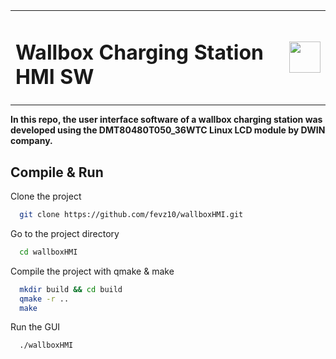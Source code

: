 <table style="margin: 0px auto;border: 0;">
  <tr>
    <td><h1>Wallbox Charging Station HMI SW</h1></td>
    <td><img src="https://fevzidereli.com/fd_logo.png" width="50" height="50" /></td>

  </tr>
</table>


**In this repo, the user interface software of a wallbox charging station was developed using the DMT80480T050_36WTC Linux LCD module by DWIN company.**

## Compile & Run

Clone the project

```bash
  git clone https://github.com/fevz10/wallboxHMI.git
```

Go to the project directory

```bash
  cd wallboxHMI
```

Compile the project with qmake & make

```bash
  mkdir build && cd build
  qmake -r ..
  make
```

Run the GUI

```bash
  ./wallboxHMI
```

